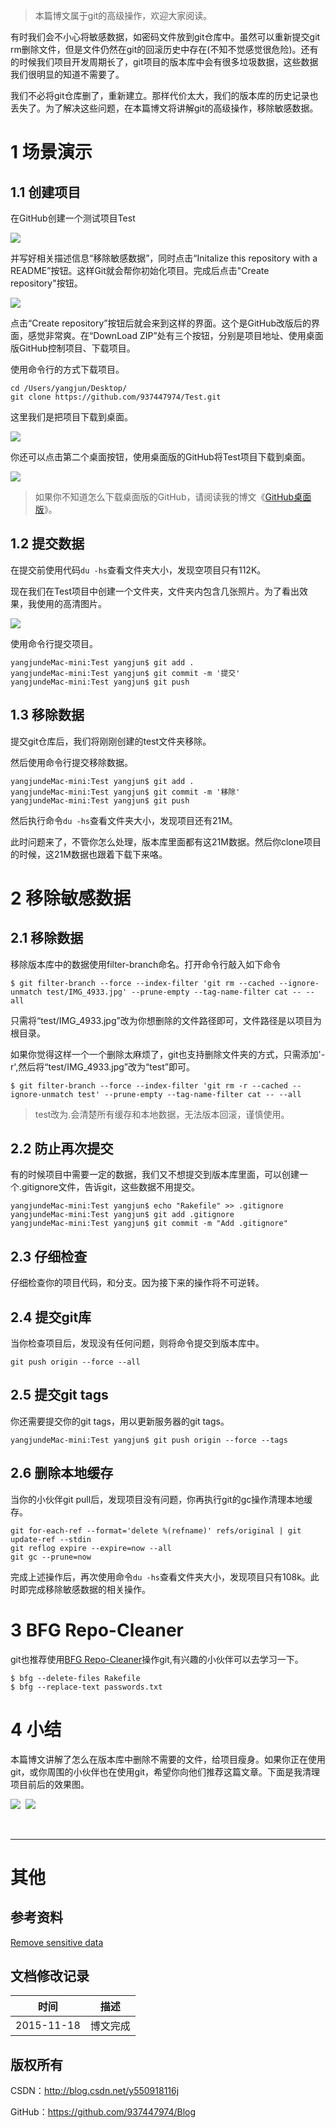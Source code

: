 >本篇博文属于git的高级操作，欢迎大家阅读。

有时我们会不小心将敏感数据，如密码文件放到git仓库中。虽然可以重新提交git rm删除文件，但是文件仍然在git的回滚历史中存在(不知不觉感觉很危险)。还有的时候我们项目开发周期长了，git项目的版本库中会有很多垃圾数据，这些数据我们很明显的知道不需要了。

我们不必将git仓库删了，重新建立。那样代价太大，我们的版本库的历史记录也丢失了。为了解决这些问题，在本篇博文将讲解git的高级操作，移除敏感数据。

# 1 场景演示

## 1.1 创建项目

在GitHub创建一个测试项目Test

![](https://raw.githubusercontent.com/937447974/Blog/master/Resources/2015111801.png)

并写好相关描述信息“移除敏感数据”，同时点击“Initalize this repository with a README”按钮。这样Git就会帮你初始化项目。完成后点击"Create repository"按钮。

![](https://raw.githubusercontent.com/937447974/Blog/master/Resources/2015111802.png)

点击“Create repository”按钮后就会来到这样的界面。这个是GitHub改版后的界面，感觉非常爽。在“DownLoad ZIP”处有三个按钮，分别是项目地址、使用桌面版GitHub控制项目、下载项目。

使用命令行的方式下载项目。

```git
cd /Users/yangjun/Desktop/
git clone https://github.com/937447974/Test.git
```

这里我们是把项目下载到桌面。

![](https://raw.githubusercontent.com/937447974/Blog/master/Resources/2015111803.png)

你还可以点击第二个桌面按钮，使用桌面版的GitHub将Test项目下载到桌面。

![](https://raw.githubusercontent.com/937447974/Blog/master/Resources/2015111804.png)

>如果你不知道怎么下载桌面版的GitHub，请阅读我的博文《[GitHub桌面版](https://github.com/937447974/Blog/blob/master/工作/GitHub桌面版.md)》。

## 1.2 提交数据

在提交前使用代码`du -hs`查看文件夹大小，发现空项目只有112K。

现在我们在Test项目中创建一个文件夹，文件夹内包含几张照片。为了看出效果，我使用的高清图片。

![](https://raw.githubusercontent.com/937447974/Blog/master/Resources/2015111805.png)

使用命令行提交项目。

```git
yangjundeMac-mini:Test yangjun$ git add .
yangjundeMac-mini:Test yangjun$ git commit -m '提交'
yangjundeMac-mini:Test yangjun$ git push
```

## 1.3 移除数据

提交git仓库后，我们将刚刚创建的test文件夹移除。

然后使用命令行提交移除数据。

```git
yangjundeMac-mini:Test yangjun$ git add .
yangjundeMac-mini:Test yangjun$ git commit -m '移除'
yangjundeMac-mini:Test yangjun$ git push
```

然后执行命令`du -hs`查看文件夹大小，发现项目还有21M。

此时问题来了，不管你怎么处理，版本库里面都有这21M数据。然后你clone项目的时候，这21M数据也跟着下载下来咯。

# 2 移除敏感数据

## 2.1 移除数据

移除版本库中的数据使用filter-branch命名。打开命令行敲入如下命令

```git
$ git filter-branch --force --index-filter 'git rm --cached --ignore-unmatch test/IMG_4933.jpg' --prune-empty --tag-name-filter cat -- --all
```

只需将“test/IMG_4933.jpg”改为你想删除的文件路径即可，文件路径是以项目为根目录。

如果你觉得这样一个一个删除太麻烦了，git也支持删除文件夹的方式，只需添加'-r',然后将“test/IMG_4933.jpg”改为“test”即可。

```git
$ git filter-branch --force --index-filter 'git rm -r --cached --ignore-unmatch test' --prune-empty --tag-name-filter cat -- --all
```

> test改为.会清楚所有缓存和本地数据，无法版本回滚，谨慎使用。

## 2.2 防止再次提交

有的时候项目中需要一定的数据，我们又不想提交到版本库里面，可以创建一个.gitignore文件，告诉git，这些数据不用提交。

```git
yangjundeMac-mini:Test yangjun$ echo "Rakefile" >> .gitignore
yangjundeMac-mini:Test yangjun$ git add .gitignore
yangjundeMac-mini:Test yangjun$ git commit -m "Add .gitignore"
```

## 2.3 仔细检查

仔细检查你的项目代码，和分支。因为接下来的操作将不可逆转。

## 2.4 提交git库

当你检查项目后，发现没有任何问题，则将命令提交到版本库中。

```git
git push origin --force --all
```

## 2.5 提交git tags

你还需要提交你的git tags，用以更新服务器的git tags。

```git
yangjundeMac-mini:Test yangjun$ git push origin --force --tags
```

## 2.6 删除本地缓存

当你的小伙伴git pull后，发现项目没有问题，你再执行git的gc操作清理本地缓存。

```git
git for-each-ref --format='delete %(refname)' refs/original | git update-ref --stdin
git reflog expire --expire=now --all
git gc --prune=now
```

完成上述操作后，再次使用命令`du -hs`查看文件夹大小，发现项目只有108k。此时即完成移除敏感数据的相关操作。

# 3 BFG Repo-Cleaner

git也推荐使用[BFG Repo-Cleaner](https://rtyley.github.io/bfg-repo-cleaner/)操作git,有兴趣的小伙伴可以去学习一下。

```git
$ bfg --delete-files Rakefile
$ bfg --replace-text passwords.txt
```

# 4 小结

本篇博文讲解了怎么在版本库中删除不需要的文件，给项目瘦身。如果你正在使用git，或你周围的小伙伴也在使用git，希望你向他们推荐这篇文章。下面是我清理项目前后的效果图。

![](https://raw.githubusercontent.com/937447974/Blog/master/Resources/2015111902.jpg)&#160;&#160;![](https://raw.githubusercontent.com/937447974/Blog/master/Resources/2015111901.jpg)

&#160;

----------

# 其他

## 参考资料

[Remove sensitive data](https://help.github.com/articles/remove-sensitive-data/)

## 文档修改记录

| 时间 | 描述 |
| ---- | ---- |
| 2015-11-18 | 博文完成 |

## 版权所有

CSDN：http://blog.csdn.net/y550918116j

GitHub：https://github.com/937447974/Blog
